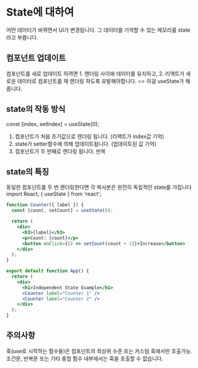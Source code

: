 # State에 대하여

어떤 데이터가 바뀌면서 UI가 변경됩니다. 그 데이터를 기억할 수 있는 메모리를 state라고 부릅니다.

## 컴포넌트 업데이트

컴포넌트를 새로 업데이트 하려면 1. 렌더링 사이에 데이터를 유지하고, 2. 리액트가 새로운 데이터로 컴포넌트를 재 렌더링 하도록 유발해야합니다. => 이걸 useState가 해줍니다.

## state의 작동 방식

const [index, setIndex] = useState(0);

1. 컴포넌트가 처음 초기값으로 렌더링 됩니다. (리액트가 index값 기억)
2. state가 setter함수에 의해 업데이트됩니다. (업데이트된 값 기억)
3. 컴포넌트가 두 번째로 렌더링 됩니다.
   반복

## state의 특징

동일한 컴포넌트를 두 번 렌더링한다면 각 복사본은 완전히 독립적인 state를 가집니다  
import React, { useState } from 'react';

```jsx
function Counter({ label }) {
  const [count, setCount] = useState(0);

  return (
    <div>
      <h3>{label}</h3>
      <p>Count: {count}</p>
      <button onClick={() => setCount(count + 1)}>Increase</button>
    </div>
  );
}

export default function App() {
  return (
    <div>
      <h1>Independent State Example</h1>
      <Counter label="Counter 1" />
      <Counter label="Counter 2" />
    </div>
  );
}
```

## 주의사항

훅(use로 시작하는 함수들)은 컴포넌트의 최상위 수준 또는 커스텀 훅에서만 호출가능. 조건문, 반복문 또는 기타 중첩 함수 내부에서는 훅을 호출할 수 없습니다.
